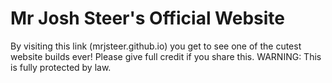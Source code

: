 # Mr Josh Steer's Official Website
By visiting this link (mrjsteer.github.io) you get to see one of the cutest website builds ever!
Please give full credit if you share this. WARNING: This is fully protected by law.
